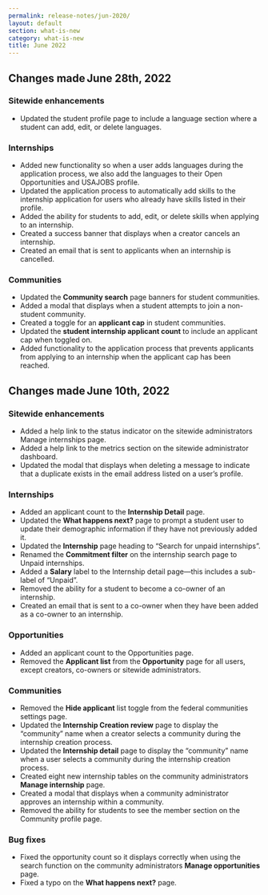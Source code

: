 ```yaml
---
permalink: release-notes/jun-2020/
layout: default
section: what-is-new
category: what-is-new
title: June 2022
---
```


## Changes made June 28th, 2022  
### Sitewide enhancements   

* Updated the student profile page to include a language section where a student can add, edit, or delete languages. 

### Internships

* Added new functionality so when a user adds languages during the application process, we also add the languages to their Open Opportunities and USAJOBS profile.
* Updated the application process to automatically add skills to the internship application for users who already have skills listed in their profile.
* Added the ability for students to add, edit, or delete skills when applying to an internship.
* Created a success banner that displays when a creator cancels an internship.
* Created an email that is sent to applicants when an internship is cancelled. 
 
### Communities 

* Updated the **Community search** page banners for student communities.
* Added a modal that displays when a student attempts to join a non-student community.
* Created a toggle for an **applicant cap** in student communities.
* Updated the **student internship applicant count** to include an applicant cap when toggled on.
* Added functionality to the application process that prevents applicants from applying to an internship when the applicant cap has been reached. 

## Changes made June 10th, 2022
### Sitewide enhancements   

* Added a help link to the status indicator on the sitewide administrators Manage internships page.
* Added a help link to the metrics section on the sitewide administrator dashboard.
* Updated the modal that displays when deleting a message to indicate that a duplicate exists in the email address listed on a user’s profile.  

### Internships

* Added an applicant count to the **Internship Detail** page.
* Updated the **What happens next?** page to prompt a student user to update their demographic information if they have not previously added it.
* Updated the **Internship** page heading to “Search for unpaid internships”.
* Renamed the **Commitment filter** on the internship search page to Unpaid internships.
* Added a **Salary** label to the Internship detail page—this includes a sub-label of “Unpaid”.
* Removed the ability for a student to become a co-owner of an internship.
* Created an email that is sent to a co-owner when they have been added as a co-owner to an internship. 

### Opportunities

* Added an applicant count to the Opportunities page. 
* Removed the **Applicant list** from the **Opportunity** page for all users, except creators, co-owners or sitewide administrators. 

### Communities 

* Removed the **Hide applicant** list toggle from the federal communities settings page. 
* Updated the **Internship Creation review** page to display the “community” name when a creator selects a community during the internship creation process. 
* Updated the **Internship detail** page to display the “community” name when a user selects a community during the internship creation process. 
* Created eight new internship tables on the community administrators **Manage internship** page. 
* Created a modal that displays when a community administrator approves an internship within a community. 
* Removed the ability for students to see the member section on the Community profile page. 

### Bug fixes  

* Fixed the opportunity count so it displays correctly when using the search function on the community administrators **Manage opportunities** page. 
* Fixed a typo on the **What happens next?** page.  
